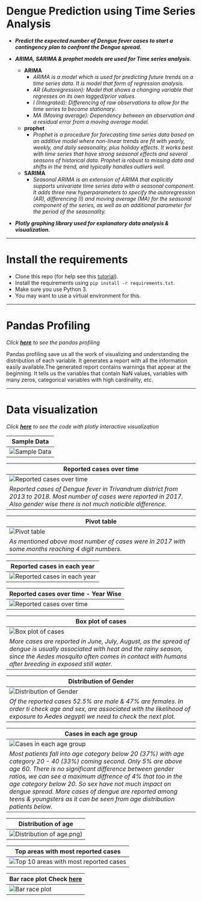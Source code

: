 # Dengue Prediction using Time Series Analysis

* **_Predict the expected number of Dengue fever cases to start a contingency plan to confront the Dengue spread._**

* **_ARIMA, SARIMA & prophet models are used for Time series analysis._**
	* **ARIMA**
		* _ARIMA is a model which is used for predicting future trends on a time series data. It is model that form of regression analysis._
		* _AR (Autoregression): Model that shows a changing variable that regresses on its own lagged/prior values._
		* _I (Integrated): Differencing of raw observations to allow for the time series to become stationary._
		* _MA (Moving average): Dependency between an observation and a residual error from a moving average model._
	* **prophet**
		* _Prophet is a procedure for forecasting time series data based on an additive model where non-linear trends are fit with yearly, weekly, and daily seasonality, plus holiday effects. It works best with time series that have strong seasonal effects and several seasons of historical data. Prophet is robust to missing data and shifts in the trend, and typically handles outliers well._
	* **SARIMA**
		* _Seasonal ARIMA is an extension of ARIMA that explicitly supports univariate time series data with a seasonal component. It adds three new hyperparameters to specify the autoregression (AR), differencing (I) and moving average (MA) for the seasonal component of the series, as well as an additional parameter for the period of the seasonality._

* **_Plotly graphing library used for explanatory data analysis & visualization._**
---

# Install the requirements
* Clone this repo (for help see this [tutorial](https://docs.github.com/en/free-pro-team@latest/github/creating-cloning-and-archiving-repositories/cloning-a-repository)).
* Install the requirements using `pip install -r requirements.txt`.
* Make sure you use Python 3.
* You may want to use a virtual environment for this.
---
# Pandas Profiling
_Click [**here**](https://jose-vincent.github.io/pandasProfileReport-/) to see the pandas profiling_

Pandas profiling save us all the work of visualizing and understanding the distribution of each variable. It generates a report with all the information easily available.The generated report contains warnings that appear at the beginning. It tells us the variables that contain NaN values, variables with many zeros, categorical variables with high cardinality, etc.

---
# Data visualization  
_Click [**here**](https://jose-vincent.gitlab.io/exploratory-data-analysis) to see the code with plotly interactive visualization_

|**Sample Data**|
|---|
|![Sample Data](https://gitlab.com/jose-vincent/timeseries_analysis-of-dengue_incidence-in-trivandrum/-/raw/master/Plots/1.%20Sample%20data.png)|

|**Reported cases over time**|
|---|
|![Reported cases over time](https://gitlab.com/jose-vincent/timeseries_analysis-of-dengue_incidence-in-trivandrum/-/raw/master/Plots/2.%20Reported%20cases%20over%20time.png)|
|_Reported cases of Dengue fever in Trivandrum district from 2013 to 2018. Most number of cases were reported in 2017. Also gender wise there is not much noticible difference._|

|**Pivot table**|
|---|
|![Pivot table](https://gitlab.com/jose-vincent/timeseries_analysis-of-dengue_incidence-in-trivandrum/-/raw/master/Plots/3.%20Pivot%20table.png)|
|_As mentioned above most number of cases were in 2017 with some months reaching 4 digit numbers._|

|**Reported cases in each year**|
|---|
|![Reported cases in each year](https://gitlab.com/jose-vincent/timeseries_analysis-of-dengue_incidence-in-trivandrum/-/raw/master/Plots/4.%20Reported%20cases%20in%20each%20year.png)|

|**Reported cases over time - Year Wise**|
|---|
|![Reported cases over time ](https://gitlab.com/jose-vincent/timeseries_analysis-of-dengue_incidence-in-trivandrum/-/raw/master/Plots/5.%20Reported%20cases%20over%20time%20-%20Year.png)|

|**Box plot of cases**|
|---|
|![Box plot of cases](https://gitlab.com/jose-vincent/timeseries_analysis-of-dengue_incidence-in-trivandrum/-/raw/master/Plots/6.%20Box%20plot%20of%20cases.png)|
|_More cases are reported in June, July, August, as the spread of dengue is usually associated with heat and the rainy season, since the Aedes mosquito often comes in contact with humans after breeding in exposed still water._|

|**Distribution of Gender**|
|---|
|![Distribution of Gender](https://gitlab.com/jose-vincent/timeseries_analysis-of-dengue_incidence-in-trivandrum/-/raw/master/Plots/7.%20Distribution%20of%20Gender.png)|
|_Of the reported cases 52.5% are male & 47% are females. In order ti check age and sex, are associated with the likelihood of exposure to Aedes aegypti we need to check the next plot._|

|**Cases in each age group**|
|---|
|![Cases in each age group ](https://gitlab.com/jose-vincent/timeseries_analysis-of-dengue_incidence-in-trivandrum/-/raw/master/Plots/11.%20Cases%20in%20each%20age%20group%20(%25).png)|
|_Most patients fall into age category below 20 (37%) with age category 20 - 40 (33%) coming second. Only 5% are above age 60. There is no significant difference between gender ratios, we can see a maximum diffrence of 4% that too in the age category below 20. So sex have not much impact on dengue spread. More cases of dengue are reported among teens & youngsters as it can be seen from age distribution patients below._|

|**Distribution of age**|
|---|
|![Distribution of age](https://gitlab.com/jose-vincent/timeseries_analysis-of-dengue_incidence-in-trivandrum/-/raw/master/Plots/8.%20Distribution%20of%20age.png).png)|

|**Top areas with most reported cases**|
|---|
|![Top 10 areas with most reported cases](https://gitlab.com/jose-vincent/timeseries_analysis-of-dengue_incidence-in-trivandrum/-/raw/master/Plots/9.%20Top%2010%20areas%20with%20most%20reported%20cases.png)|

|**Bar race plot** Check [here](https://jose-vincent.gitlab.io/exploratory-data-analysis)|
|---|
|![Bar race plot](https://gitlab.com/jose-vincent/timeseries_analysis-of-dengue_incidence-in-trivandrum/-/raw/master/Plots/12.%20Bar%20race%20plot.png)|
